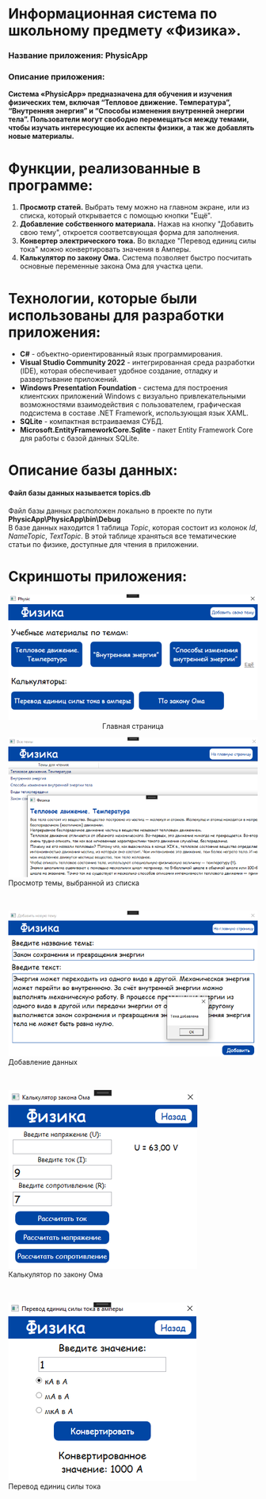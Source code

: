 # Информационная система по школьному предмету «Физика».
### Название приложения: PhysicApp
### Описание приложения:
**Система «PhysicApp» предназначена для обучения и изучения физических тем, включая “Тепловое движение. Температура”, “Внутренняя энергия” и “Способы изменения внутренней энергии тела”. Пользователи могут свободно перемещаться между темами, чтобы изучать интересующие их аспекты физики, а так же добавлять новые материалы.**

# Функции, реализованные в программе:
1. **Просмотр статей.** Выбрать тему можно на главном экране, или из списка, который открывается с помощью кнопки "Ещё".
2. **Добавление собственного материала.** Нажав на кнопку "Добавить свою тему", откроется соответсвующая форма для заполнения.
3. **Конвертер электрического тока.** Во вкладке "Перевод единиц силы тока" можно конвертировать значения в Амперы.
4. **Калькулятор по закону Ома.** Система позволяет быстро посчитать основные переменные закона Ома для участка цепи.

# Технологии, которые были использованы для разработки приложения:
- **C#** - объектно-ориентированный язык программирования.
- **Visual Studio Community 2022** - интегрированная среда разработки (IDE), которая обеспечивает удобное создание, отладку и развертывание приложений.
- **Windows Presentation Foundation** - система для построения клиентских приложений Windows с визуально привлекательными возможностями взаимодействия с пользователем, графическая подсистема в составе .NET Framework, использующая язык XAML.
- **SQLite** - компактная встраиваемая СУБД.
- **Microsoft.EntityFrameworkCore.Sqlite** - пакет Entity Framework Core для работы с базой данных SQLite.

# Описание базы данных:
#### Файл базы данных называется topics.db <br/>
Файл базы данных расположен локально в проекте по пути **PhysicApp\PhysicApp\bin\Debug** </br>
В базе данных находится 1 таблица _Topic_, которая состоит из колонок _Id_, _NameTopic_, _TextTopic_. В этой таблице храняться все тематические статьи по физике, доступные для чтения в приложении.

# Скриншоты приложения:


<p align="center">
  <img <img src="https://github.com/vanyaokblog/PhysicApp/blob/main/Screenshots/MainWindow.png">
</br>Главная страница
</p>


![Просмотр темы, выбранной из списка](https://github.com/vanyaokblog/PhysicApp/blob/main/Screenshots/TopicWin.png)
</br> Просмотр темы, выбранной из списка
</br> </br> </br>

![Добавление данных](https://github.com/vanyaokblog/PhysicApp/blob/main/Screenshots/AddWin.png)
</br> Добавление данных
</br> </br> </br>

![Калькулятор по закону Ома](https://github.com/vanyaokblog/PhysicApp/blob/main/Screenshots/OhmsWin.png)
</br> Калькулятор по закону Ома
</br> </br> </br>

![Перевод единиц силы тока](https://github.com/vanyaokblog/PhysicApp/blob/main/Screenshots/CurrentConverterWin.png)
</br> Перевод единиц силы тока
</br> </br> </br>
</p>
